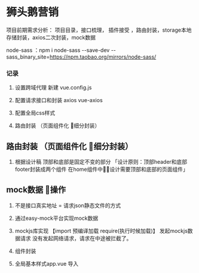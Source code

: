 # 狮头鹅营销
项目前期需求分析： 项目目录，接口梳理， 插件接受 ，路由封装，storage本地存储封装，axios二次封装，mock数据

node-sass ：npm i node-sass --save-dev --sass_binary_site=https://npm.taobao.org/mirrors/node-sass/
### 记录
1. 设置跨域代理 新建 vue.config.js

2. 配置请求接口和封装  axios vue-axios  

3. 配置全局css样式

4. 路由封装 （页面组件化 细分封装）
## 路由封装 （页面组件化 细分封装）
1. 根据设计稿 顶部和底部是固定不变的部分 「设计原则：顶部header和底部 footer封装成两个组件 在home组件中设计需要顶部和底部的页面组件」

## mock数据 操作

1. 不是接口真实地址 = 请求json静态文件的方式

2. 通过easy-mock平台实现mock数据

3. mockjs库实现
【import 预编译加载 require(执行时候加载)】
 发起mockjs数据请求 没有发起网络请求，请求在中途被拦截了。

4. 组件封装

5. 全局基本样式app.vue 导入



